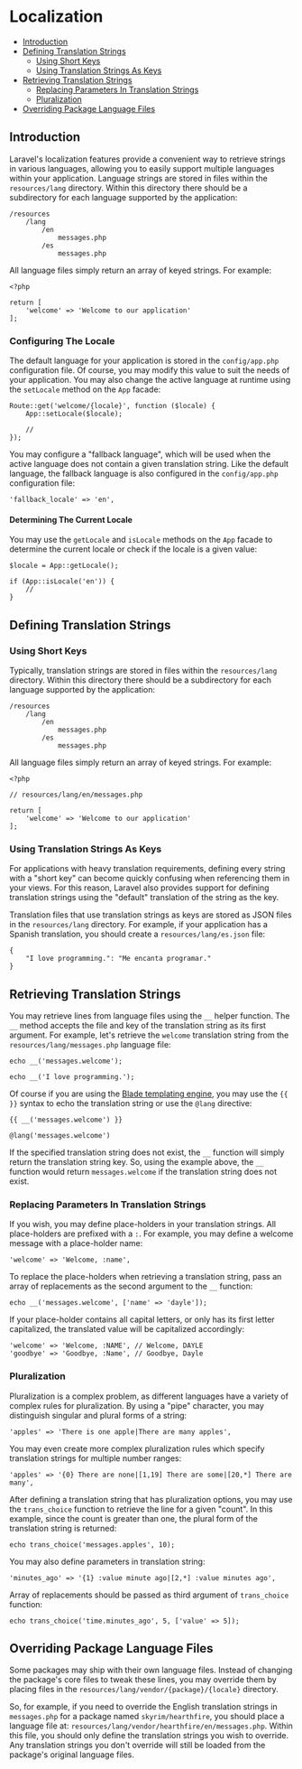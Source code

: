 # Localization

- [Introduction](#introduction)
- [Defining Translation Strings](#defining-translation-strings)
    - [Using Short Keys](#using-short-keys)
    - [Using Translation Strings As Keys](#using-translation-strings-as-keys)
- [Retrieving Translation Strings](#retrieving-translation-strings)
    - [Replacing Parameters In Translation Strings](#replacing-parameters-in-translation-strings)
    - [Pluralization](#pluralization)
- [Overriding Package Language Files](#overriding-package-language-files)

<a name="introduction"></a>
## Introduction

Laravel's localization features provide a convenient way to retrieve strings in various languages, allowing you to easily support multiple languages within your application. Language strings are stored in files within the `resources/lang` directory. Within this directory there should be a subdirectory for each language supported by the application:

    /resources
        /lang
            /en
                messages.php
            /es
                messages.php

All language files simply return an array of keyed strings. For example:

    <?php

    return [
        'welcome' => 'Welcome to our application'
    ];

### Configuring The Locale

The default language for your application is stored in the `config/app.php` configuration file. Of course, you may modify this value to suit the needs of your application. You may also change the active language at runtime using the `setLocale` method on the `App` facade:

    Route::get('welcome/{locale}', function ($locale) {
        App::setLocale($locale);

        //
    });

You may configure a "fallback language", which will be used when the active language does not contain a given translation string. Like the default language, the fallback language is also configured in the `config/app.php` configuration file:

    'fallback_locale' => 'en',

#### Determining The Current Locale

You may use the `getLocale` and `isLocale` methods on the `App` facade to determine the current locale or check if the locale is a given value:

    $locale = App::getLocale();

    if (App::isLocale('en')) {
        //
    }

<a name="defining-translation-strings"></a>
## Defining Translation Strings

<a name="using-short-keys"></a>
### Using Short Keys

Typically, translation strings are stored in files within the `resources/lang` directory. Within this directory there should be a subdirectory for each language supported by the application:

    /resources
        /lang
            /en
                messages.php
            /es
                messages.php

All language files simply return an array of keyed strings. For example:

    <?php

    // resources/lang/en/messages.php

    return [
        'welcome' => 'Welcome to our application'
    ];

<a name="using-translation-strings-as-keys"></a>
### Using Translation Strings As Keys

For applications with heavy translation requirements, defining every string with a "short key" can become quickly confusing when referencing them in your views. For this reason, Laravel also provides support for defining translation strings using the "default" translation of the string as the key.

Translation files that use translation strings as keys are stored as JSON files in the `resources/lang` directory. For example, if your application has a Spanish translation, you should create a `resources/lang/es.json` file:

    {
        "I love programming.": "Me encanta programar."
    }

<a name="retrieving-translation-strings"></a>
## Retrieving Translation Strings

You may retrieve lines from language files using the `__` helper function. The `__` method accepts the file and key of the translation string as its first argument. For example, let's retrieve the `welcome` translation string from the `resources/lang/messages.php` language file:

    echo __('messages.welcome');

    echo __('I love programming.');

Of course if you are using the [Blade templating engine](/docs/{{version}}/blade), you may use the `{{ }}` syntax to echo the translation string or use the `@lang` directive:

    {{ __('messages.welcome') }}

    @lang('messages.welcome')

If the specified translation string does not exist, the `__` function will simply return the translation string key. So, using the example above, the `__` function would return `messages.welcome` if the translation string does not exist.

<a name="replacing-parameters-in-translation-strings"></a>
### Replacing Parameters In Translation Strings

If you wish, you may define place-holders in your translation strings. All place-holders are prefixed with a `:`. For example, you may define a welcome message with a place-holder name:

    'welcome' => 'Welcome, :name',

To replace the place-holders when retrieving a translation string, pass an array of replacements as the second argument to the `__` function:

    echo __('messages.welcome', ['name' => 'dayle']);

If your place-holder contains all capital letters, or only has its first letter capitalized, the translated value will be capitalized accordingly:

    'welcome' => 'Welcome, :NAME', // Welcome, DAYLE
    'goodbye' => 'Goodbye, :Name', // Goodbye, Dayle

<a name="pluralization"></a>
### Pluralization

Pluralization is a complex problem, as different languages have a variety of complex rules for pluralization. By using a "pipe" character, you may distinguish singular and plural forms of a string:

    'apples' => 'There is one apple|There are many apples',

You may even create more complex pluralization rules which specify translation strings for multiple number ranges:

    'apples' => '{0} There are none|[1,19] There are some|[20,*] There are many',

After defining a translation string that has pluralization options, you may use the `trans_choice` function to retrieve the line for a given "count". In this example, since the count is greater than one, the plural form of the translation string is returned:

    echo trans_choice('messages.apples', 10);

You may also define parameters in translation string:

    'minutes_ago' => '{1} :value minute ago|[2,*] :value minutes ago',

Array of replacements should be passed as third argument of `trans_choice` function:

    echo trans_choice('time.minutes_ago', 5, ['value' => 5]);

<a name="overriding-package-language-files"></a>
## Overriding Package Language Files

Some packages may ship with their own language files. Instead of changing the package's core files to tweak these lines, you may override them by placing files in the `resources/lang/vendor/{package}/{locale}` directory.

So, for example, if you need to override the English translation strings in `messages.php` for a package named `skyrim/hearthfire`, you should place a language file at: `resources/lang/vendor/hearthfire/en/messages.php`. Within this file, you should only define the translation strings you wish to override. Any translation strings you don't override will still be loaded from the package's original language files.
